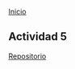 <!-- No borrar o modificar -->
[Inicio](./index.md)

## Actividad 5 

[Repositorio](https://github.com/Sandra8723/practica.git)









